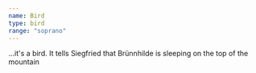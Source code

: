 ```yaml
---
name: Bird
type: bird
range: "soprano"
---
```


...it's a bird. It tells Siegfried that Brünnhilde is sleeping on the top of the mountain